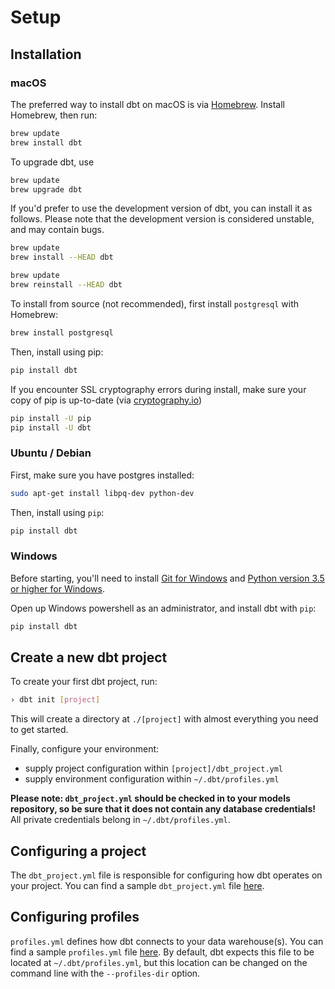 # Setup

## Installation

### macOS

The preferred way to install dbt on macOS is via [Homebrew](http://brew.sh/). Install Homebrew, then run:

```bash
brew update
brew install dbt
```

To upgrade dbt, use

```bash
brew update
brew upgrade dbt
```

If you'd prefer to use the development version of dbt, you can install it as follows. Please note that the development version is considered unstable, and may contain bugs.

```bash
brew update
brew install --HEAD dbt

brew update
brew reinstall --HEAD dbt
```

To install from source (not recommended), first install `postgresql` with Homebrew:

```bash
brew install postgresql
```

Then, install using pip:

```bash
pip install dbt
```

If you encounter SSL cryptography errors during install, make sure your copy of pip is up-to-date (via [cryptography.io](https://cryptography.io/en/latest/faq/#compiling-cryptography-on-os-x-produces-a-fatal-error-openssl-aes-h-file-not-found-error))

```bash
pip install -U pip
pip install -U dbt
```

### Ubuntu / Debian

First, make sure you have postgres installed:

```bash
sudo apt-get install libpq-dev python-dev
```

Then, install using `pip`:

```bash
pip install dbt
```

### Windows

Before starting, you'll need to install [Git for Windows](https://git-scm.com/downloads) and [Python version 3.5 or higher for Windows](https://www.python.org/downloads/windows/).

Open up Windows powershell as an administrator, and install dbt with `pip`:

```bash
pip install dbt
```

## Create a new dbt project

To create your first dbt project, run:

```bash
› dbt init [project]
```

This will create a directory at `./[project]` with almost everything you need to get started.

Finally, configure your environment:

- supply project configuration within `[project]/dbt_project.yml`
- supply environment configuration within `~/.dbt/profiles.yml`

**Please note: `dbt_project.yml` should be checked in to your models repository, so be sure that it does not contain any database
credentials!** All private credentials belong in `~/.dbt/profiles.yml`.


## Configuring a project

The `dbt_project.yml` file is responsible for configuring how dbt operates on your project.
You can find a sample `dbt_project.yml` file [here](https://github.com/fishtown-analytics/dbt/blob/master/sample.dbt_project.yml).


## Configuring profiles

`profiles.yml` defines how dbt connects to your data warehouse(s). You can find a sample
`profiles.yml` file [here](https://github.com/fishtown-analytics/dbt/blob/master/sample.profiles.yml).
By default, dbt expects this file to be located at `~/.dbt/profiles.yml`, but this location can be changed
on the command line with the `--profiles-dir` option.
